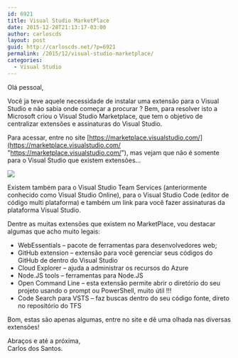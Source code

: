 ```yaml
---
id: 6921
title: Visual Studio MarketPlace
date: 2015-12-28T21:13:17-03:00
author: carloscds
layout: post
guid: http://carloscds.net/?p=6921
permalink: /2015/12/visual-studio-marketplace/
categories:
  - Visual Studio
---
```

Olá pessoal,

Você ja teve aquele necessidade de instalar uma extensão para o Visual Studio e não sabia onde começar a procurar ? Bem, para resolver isto a Microsoft criou o Visual Studio Marketplace, que tem o objetivo de centralizar extensões e assinaturas do Visual Studio.

Para acessar, entre no site [https://marketplace.visualstudio.com/](https://marketplace.visualstudio.com/ "https://marketplace.visualstudio.com/"), mas vejam que não é somente para o Visual Studio que existem extensões…

![]( wp-content/uploads/2015/12/image4.png)

Existem também para o Visual Studio Team Services (anteriormente conhecido como Visual Studio Online), para o Visual Studio Code (editor de código multi plataforma) e também um link para você fazer assinaturas da plataforma Visual Studio.

Dentre as muitas extensões que existem no MarketPlace, vou destacar algumas que acho muito legais:

  * WebEssentials – pacote de ferramentas para desenvolvedores web;
  * GitHub extension – extensão para você gerenciar seus códigos do GitHub de dentro do Visual Studio
  * Cloud Explorer – ajuda a administrar os recursos do Azure
  * Node.JS tools – ferramentas para Node.JS
  * Open Command Line – esta extensão permite abrir o diretório do seu projeto usando o prompt ou PowerShell, muito útil !!!
  * Code Search para VSTS – faz buscas dentro do seu código fonte, direto no repositório do TFS

Bom, estas são apenas algumas, entre no site e dê uma olhada nas diversas extensões!

Abraços e até a próxima,  
Carlos dos Santos.